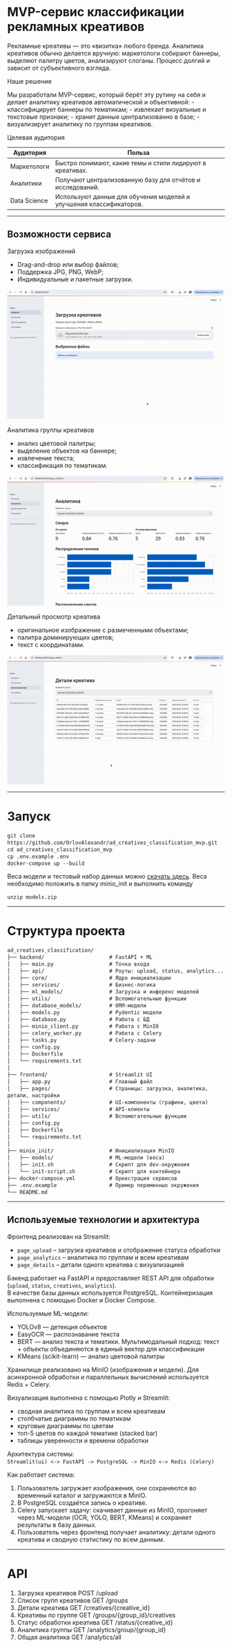 # MVP-сервис классификации рекламных креативов

Рекламные креативы — это «визитка» любого бренда. Аналитика креативов обычно делается вручную: маркетологи собирают баннеры, выделяют палитру цветов, анализируют слоганы. Процесс долгий и зависит от субъективного взгляда.

Наше решение

Мы разработали MVP-сервис, который берёт эту рутину на себя и делает аналитику креативов автоматической и объективной: - классифицирует баннеры по тематикам; - извлекает визуальные и текстовые признаки; - хранит данные централизованно в базе; - визуализирует аналитику по группам креативов.

Целевая аудитория

| Аудитория           | Польза                                                                 |
|---------------------|------------------------------------------------------------------------|
| Маркетологи     | Быстро понимают, какие темы и стили лидируют в креативах.              |
| Аналитики       | Получают централизованную базу для отчётов и исследований.             |
| Data Science    | Используют данные для обучения моделей и улучшения классификаторов.    |

---

## Возможности сервиса

Загрузка изображений
- Drag-and-drop или выбор файлов;
- Поддержка JPG, PNG, WebP;
- Индивидуальные и пакетные загрузки.

![Загрузка изображений](screenshots/main.gif)

Аналитика группы креативов
- анализ цветовой палитры;
- выделение объектов на баннере;
- извлечение текста;
- классификация по тематикам.

![Просмотр аналитики группы](screenshots/analytics.gif)

Детальный просмотр креатива
- оригинальное изображение с размеченными объектами;
- палитра доминирующих цветов;
- текст с координатами.

![Детали креатива](screenshots/details.gif)

---

# Запуск
```shell
git clone https://github.com/OrlovAlexandr/ad_creatives_classification_mvp.git
cd ad_creatives_classification_mvp
cp .env.example .env
docker-compose up --build
```

Веса модели и тестовый набор данных можно [скачать здесь](https://disk.yandex.ru/d/wUhvyDwGhma_mQ). Веса необходимо положить в папку minio_init и выполнить команду 
```shell
unzip models.zip 
```

---

# Структура проекта
```
ad_creatives_classification/
├── backend/                     # FastAPI + ML
│   ├── main.py                  # Точка входа
│   ├── api/                     # Роуты: upload, status, analytics...
│   ├── core/                    # Ядро инициализации
│   ├── services/                # Бизнес-логика
│   ├── ml_models/               # Загрузка и инференс моделей
│   ├── utils/                   # Вспомогательные функции
│   ├── database_models/         # ORM-модели
│   ├── models.py                # Pydentic модели
│   ├── database.py              # Работа с БД
│   ├── minio_client.py          # Работа с MinIO
│   ├── celery_worker.py         # Работа с Celery
│   ├── tasks.py                 # Celery-задачи
│   ├── config.py                
│   ├── Dockerfile                
│   └── requirements.txt
│
├── frontend/                    # Streamlit UI
│   ├── app.py                   # Главный файл
│   ├── pages/                   # Страницы: загрузка, аналитика, детали, настройки
│   ├── components/              # UI-компоненты (графики, цвета)
│   ├── services/                # API-клиенты
│   ├── utils/                   # Вспомогательные функции
│   ├── config.py                
│   ├── Dockerfile                
│   └── requirements.txt
│
├── minio_init/                  # Инициализация MinIO
│   ├── models/                  # ML-модели (веса)
│   ├── init.sh                  # Скрипт для dev-окружения
│   └── init-script.sh           # Скрипт для контейнера
├── docker-compose.yml           # Оркестрация сервисов
├── .env.example                 # Пример переменных окружения
└── README.md
```
---
## Используемые технологии и архитектура  

Фронтенд реализован на Streamlit:  
- `page_upload` – загрузка креативов и отображение статуса обработки  
- `page_analytics` – аналитика по группам и всем креативам  
- `page_details` – детали одного креатива с визуализацией  

Бэкенд работает на FastAPI и предоставляет REST API для обработки (`upload`, `status`, `creatives`, `analytics`).  
В качестве базы данных используется PostgreSQL. Контейнеризация выполнена с помощью Docker и Docker Compose.  

Используемые ML-модели:  
- YOLOv8 — детекция объектов  
- EasyOCR — распознавание текста  
- BERT — анализ текста и тематики. Мультимодальный подход: текст + объекты объединяются в единый вектор для классификации  
- KMeans (scikit-learn) — анализ цветовой палитры  

Хранилище реализовано на MinIO (изображения и модели). Для асинхронной обработки и параллельных вычислений используется Redis + Celery.  

Визуализация выполнена с помощью Plotly и Streamlit:  
- сводная аналитика по группам и всем креативам  
- столбчатые диаграммы по тематикам  
- круговые диаграммы по цветам  
- топ-5 цветов по каждой тематике (stacked bar)  
- таблицы уверенности и времени обработки  

Архитектура системы:  
`Streamlit(ui) <-> FastAPI -> PostgreSQL -> MinIO <-> Redis (Celery)`


Как работает система:  
1. Пользователь загружает изображения, они сохраняются во временный каталог и загружаются в MinIO.  
2. В PostgreSQL создаётся запись о креативе.  
3. Celery запускает задачу: скачивает данные из MinIO, прогоняет через ML-модели (OCR, YOLO, BERT, KMeans) и сохраняет результаты в базу данных.  
4. Пользователь через фронтенд получает аналитику: детали одного креатива и сводную статистику по всем данным.  

---

# API
1. Загрузка креативов 
POST /upload 
2. Список групп креативов 
GET /groups 
3. Детали креатива 
GET /creatives/{creative_id} 
4. Креативы по группе 
GET /groups/{group_id}/creatives 
5. Статус обработки креатива 
GET /status/{creative_id} 
6. Аналитика группы 
GET /analytics/group/{group_id} 
7. Общая аналитика 
GET /analytics/all